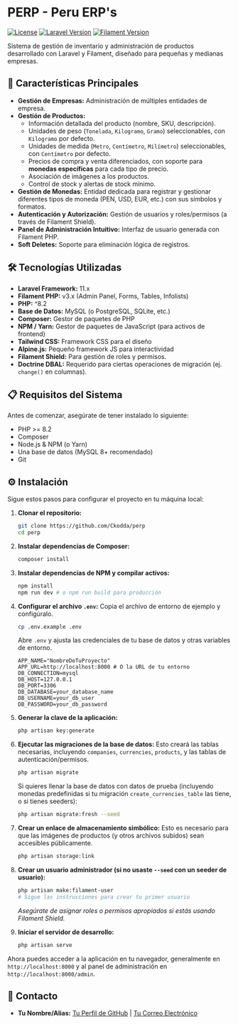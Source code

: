# PERP - Peru ERP's

[![License](https://img.shields.io/badge/license-MIT-blue.svg)](https://opensource.org/licenses/MIT)
[![Laravel Version](https://img.shields.io/badge/Laravel-11.x-orange.svg)](https://laravel.com/)
[![Filament Version](https://img.shields.io/badge/Filament-v3-blue.svg)](https://filamentphp.com/)

Sistema de gestión de inventario y administración de productos desarrollado con Laravel y Filament, diseñado para pequeñas y medianas empresas.

## 🚀 Características Principales

* **Gestión de Empresas:** Administración de múltiples entidades de empresa.
* **Gestión de Productos:**
    * Información detallada del producto (nombre, SKU, descripción).
    * Unidades de peso (`Tonelada`, `Kilogramo`, `Gramo`) seleccionables, con `Kilogramo` por defecto.
    * Unidades de medida (`Metro`, `Centímetro`, `Milímetro`) seleccionables, con `Centímetro` por defecto.
    * Precios de compra y venta diferenciados, con soporte para **monedas específicas** para cada tipo de precio.
    * Asociación de imágenes a los productos.
    * Control de stock y alertas de stock mínimo.
* **Gestión de Monedas:** Entidad dedicada para registrar y gestionar diferentes tipos de moneda (PEN, USD, EUR, etc.) con sus símbolos y formatos.
* **Autenticación y Autorización:** Gestión de usuarios y roles/permisos (a través de Filament Shield).
* **Panel de Administración Intuitivo:** Interfaz de usuario generada con Filament PHP.
* **Soft Deletes:** Soporte para eliminación lógica de registros.

## 🛠️ Tecnologías Utilizadas

* **Laravel Framework:** 11.x
* **Filament PHP:** v3.x (Admin Panel, Forms, Tables, Infolists)
* **PHP:** ^8.2
* **Base de Datos:** MySQL (o PostgreSQL, SQLite, etc.)
* **Composer:** Gestor de paquetes de PHP
* **NPM / Yarn:** Gestor de paquetes de JavaScript (para activos de frontend)
* **Tailwind CSS:** Framework CSS para el diseño
* **Alpine.js:** Pequeño framework JS para interactividad
* **Filament Shield:** Para gestión de roles y permisos.
* **Doctrine DBAL:** Requerido para ciertas operaciones de migración (ej. `change()` en columnas).

## 📋 Requisitos del Sistema

Antes de comenzar, asegúrate de tener instalado lo siguiente:

* PHP >= 8.2
* Composer
* Node.js & NPM (o Yarn)
* Una base de datos (MySQL 8+ recomendado)
* Git

## ⚙️ Instalación

Sigue estos pasos para configurar el proyecto en tu máquina local:

1.  **Clonar el repositorio:**
    ```bash
    git clone https://github.com/Ckodda/perp
    cd perp
    ```

2.  **Instalar dependencias de Composer:**
    ```bash
    composer install
    ```

3.  **Instalar dependencias de NPM y compilar activos:**
    ```bash
    npm install
    npm run dev # o npm run build para producción
    ```

4.  **Configurar el archivo `.env`:**
    Copia el archivo de entorno de ejemplo y configúralo.
    ```bash
    cp .env.example .env
    ```
    Abre `.env` y ajusta las credenciales de tu base de datos y otras variables de entorno.
    ```env
    APP_NAME="NombreDeTuProyecto"
    APP_URL=http://localhost:8000 # O la URL de tu entorno
    DB_CONNECTION=mysql
    DB_HOST=127.0.0.1
    DB_PORT=3306
    DB_DATABASE=your_database_name
    DB_USERNAME=your_db_user
    DB_PASSWORD=your_db_password
    ```

5.  **Generar la clave de la aplicación:**
    ```bash
    php artisan key:generate
    ```

6.  **Ejecutar las migraciones de la base de datos:**
    Esto creará las tablas necesarias, incluyendo `companies`, `currencies`, `products`, y las tablas de autenticación/permisos.
    ```bash
    php artisan migrate
    ```
    Si quieres llenar la base de datos con datos de prueba (incluyendo monedas predefinidas si tu migración `create_currencies_table` las tiene, o si tienes seeders):
    ```bash
    php artisan migrate:fresh --seed
    ```

7.  **Crear un enlace de almacenamiento simbólico:**
    Esto es necesario para que las imágenes de productos (y otros archivos subidos) sean accesibles públicamente.
    ```bash
    php artisan storage:link
    ```

8.  **Crear un usuario administrador (si no usaste `--seed` con un seeder de usuario):**
    ```bash
    php artisan make:filament-user
    # Sigue las instrucciones para crear tu primer usuario
    ```
    *Asegúrate de asignar roles o permisos apropiados si estás usando Filament Shield.*

9.  **Iniciar el servidor de desarrollo:**
    ```bash
    php artisan serve
    ```

Ahora puedes acceder a la aplicación en tu navegador, generalmente en `http://localhost:8000` y al panel de administración en `http://localhost:8000/admin`.

## 📧 Contacto

* **Tu Nombre/Alias:** [Tu Perfil de GitHub](https://github.com/tu_usuario) | [Tu Correo Electrónico](mailto:tu.email@example.com)
